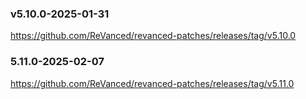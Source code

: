 ### v5.10.0-2025-01-31
https://github.com/ReVanced/revanced-patches/releases/tag/v5.10.0

### 5.11.0-2025-02-07
https://github.com/ReVanced/revanced-patches/releases/tag/v5.11.0